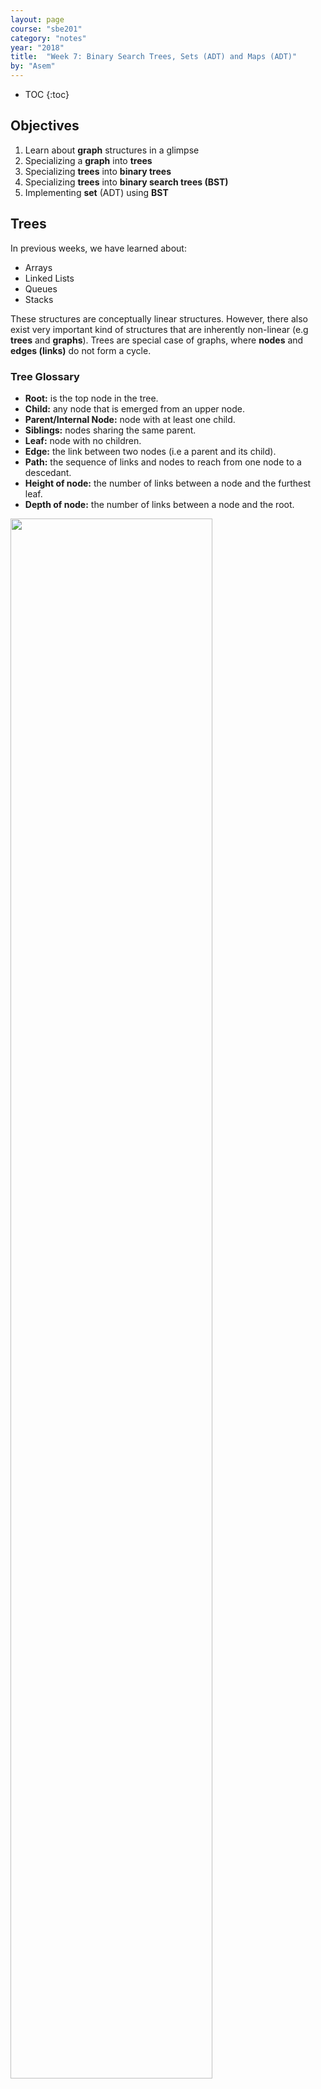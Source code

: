 ```yaml
---
layout: page
course: "sbe201"
category: "notes"
year: "2018"
title:  "Week 7: Binary Search Trees, Sets (ADT) and Maps (ADT)"
by: "Asem"
---
```


* TOC
{:toc}

## Objectives

1. Learn about **graph** structures in a glimpse
1. Specializing a **graph** into **trees**
1. Specializing **trees** into **binary trees**
1. Specializing **trees** into **binary search trees (BST)**
1. Implementing **set** (ADT) using **BST**

## Trees

In previous weeks, we have learned about:

* Arrays
* Linked Lists
* Queues
* Stacks

These structures are conceptually linear structures. However, there also exist very important kind of structures that are inherently non-linear (e.g **trees** and **graphs**). Trees are special case of graphs, where **nodes** and **edges (links)** do not form a cycle.

### Tree Glossary

* **Root:** is the top node in the tree.
* **Child:** any node that is emerged from an upper node.
* **Parent/Internal Node:** node with at least one child.
* **Siblings:** nodes sharing the same parent.
* **Leaf:** node with no children.
* **Edge:** the link between two nodes (i.e a parent and its child).
* **Path:** the sequence of links and nodes to reach from one node to a descedant.
* **Height of node:** the number of links between a node and the furthest leaf.
* **Depth of node:** the number of links between a node and the root.

<img src="/gallery/trees/tree.svg" style="width:80%;">

### Synonyms

* Node = Vertex = Point
* Edge = Link = Arc

### Violating Tree Structure

> wikipedia

The following structures **are not trees**:

| Graphs that are not trees | Why? |
|--------------|----------------|
| <img src="/gallery/trees/Directed_graph,_cyclic.svg" style="width:80%;"> |cycle B→C→E→D→B. <br> B has more than one parent (inbound edge). |
| <img src="/gallery/trees/Directed_graph_with_branching_SVG.svg" style="width:50%;"> |undirected cycle 1-2-4-3. <br> 4 has more than one parent (inbound edge). |
| <img src="/gallery/trees/Directed_graph,_disjoint.svg" style="width:50%;"> | two non-connected parts, A→B and C→D→E. There is more than one root. |

## Binary Search Trees (BST)

**Binary trees** is a special case of trees where each node can have at most 2 children. Also, these children are named: **left child** or **right child**. A very useful specialization of **binary trees** is **binary search tree (BST)** where nodes are conventionally ordered in a certain manner. By convention, the  $$ \text{left children} < \text{parent} < \text{right children} $$, and this rule propagates recursively across the tree.

|  <img src="/gallery/trees/Binary_search_tree.svg"> |
|-------------|
| *A binary search tree (BST)* |

|  <img src="/gallery/trees/graphtreevenn.svg"> |
|-------------|
| *Specialization from graph->tree->BT->BST* |


### Motivation

Efficient search & insertion/deletion in *logarithmic* time $O(\log(n))$

* Arrays:
  * **(+)** efficient search on sorted arrays $O(\log(n))$,
  * **(-)** ineffiecient insertion/deletion $O(n)$.
* Linked lists:
  * **(-)** inefficient search $O(n)$,
  * **(+)** efficient insertion/deletion $O(1)$.

### Intuition

* Tree combines the advantages of arrays and linked lists.
* The nature of **BST** (i.e being ordered) makes it potential for extensive applications. For example, implementing **set (ADT)**.

### Design and Implementation: Using Linked Structures

Tree structure allows us to use recursive routines to implement the basic operations. Think of each node in a tree as a separate standalone tree. Trees can be embedded in arrays or implemented as a linked nodes (i.e using pointers). In this tutorial, we will implement the **BST** using linked nodes. Any node in the tree (including the root) will be represented by the type `BSTNode` that has the following C++ `struct:

```c++
struct BSTNode
{
    int data;
    BSTNode *left;
    BSTNode *right;
};
```

### Operations

#### Is Empty

```c++
bool isEmpty( BSTNode *tree )
{
    return tree == nullptr;
}
```

#### Is Leaf

```c++
bool isLeaf( BSTNode *tree )
{
    return tree->left == nullptr && tree->right == nullptr;
}
```

#### Size

```c++
int size( BSTNode *tree )
{
    if ( !isEmpty( tree ))
        return 1 + size( tree->left ) + size( tree->right );
    else return 0;
}
```

#### Insertion

|  <img src="/gallery/trees/binary-search-tree-insertion-animation.gif"> |
|-------------|
| *Insertion in BST, realize recursion. [Author](https://commons.wikimedia.org/w/index.php?title=User:A.gholamzade&action=edit&redlink=1)* |


```c++
void insert( BSTNode *&tree, int data )
{
    if ( isEmpty( tree ))
        tree = new BSTNode{ data , nullptr , nullptr };

    else
    {
        if ( data < tree->data )
            insert( tree->left, data );

        else insert( tree->right, data );
    }
}
```

#### Search

|  <img src="/gallery/trees/binary-search-tree-sorted-array-animation.gif"> |
|-------------|
| *Search in BST, realize recursion. [Author](https://commons.wikimedia.org/w/index.php?title=User:A.gholamzade&action=edit&redlink=1)* |

```c++
bool find( BSTNode *tree, int data )
{
    if ( isEmpty( tree ))
        return false;
    else
    {
        if ( data == tree->data )
            return true;

        else if ( data < tree->data )
            return find( tree->left , data );

        else return find( tree->right , data );
    }
}
```

#### BST Traversal

| Pre- In- Post-order Traversals |
|--------------------------------|
| <script src="https://www.khanacademy.org/computer-programming/depth-first-traversals-of-binary-trees/934024358/embed.js?editor=no&buttons=yes&author=yes&embed=yes"></script> |
| *Made using: [Khan Academy Computer Science](http://www.khanacademy.org/computer-programming)* |

#### Traversal: In-order

|  <img src="/gallery/trees/InorderTrav.gif"> |
|-------------|
| *In-order Traversal in BST, realize recursion. [Source](http://ceadserv1.nku.edu/longa/classes/mat385_resources/docs/traversal.htm)* |

```c++
void inorder( BSTNode *tree )
{
    if( tree )
    {
        inorder( tree->left );
        std::cout << "[" << tree->data << "]";
        inorder( tree->right );
    }
}
```

#### Traversal: Pre-order

|  <img src="/gallery/trees/PreOrderTrav.gif"> |
|-------------|
| *Pre-order Traversal in BST, realize recursion. [Source](http://ceadserv1.nku.edu/longa/classes/mat385_resources/docs/traversal.htm)* |

```c++
void preorder( BSTNode *tree )
{
    if( tree )
    {
        std::cout << "[" << tree->data << "]";
        preorder( tree->left );
        preorder( tree->right );
    }
}
```

#### Traversal: Post-order

|  <img src="/gallery/trees/PostorderTrav.gif"> |
|-------------|
| *Post-order Traversal in BST, realize recursion. [Source](http://ceadserv1.nku.edu/longa/classes/mat385_resources/docs/traversal.htm)* |

```c++
void postorder( BSTNode *tree )
{
    if( tree )
    {
        postorder( tree->left );
        postorder( tree->right );
        std::cout << "[" << tree->data << "]";
    }
}
```

#### Traversal: Breadth-first

|  <img src="/gallery/trees/bfs.gif"> |
|-------------|
| *Breadth-first Traversal in BST. Created by Stephanie Wong* |

#### Clear the whole tree

```c++
void clear( BSTNode *&tree )
{
    if ( !isEmpty( tree ))
    {
        clear( tree->left );
        clear( tree->right );
        delete tree;
        tree = nullptr;
    }
}
```

#### Removal of element

| Case | Action |Example |
|------|--------|--------|
| **Case I:** Node to be removed **has no children** | Simplest case. Algorithm **sets corresponding link of the parent to NULL and deletes the node** |`remove( tree , -4 )`<br>![bst-del1](/gallery/trees/bst-remove-case-1.png) |
| **Case II:** Node to be removed **has one child** | It this case, node is cut from the tree and algorithm **links single child (with it's subtree) directly to the parent of the removed node** |`remove( tree , 18 )`<br>![bst-del2a](/gallery/trees/bst-remove-case-2-1.png)<br>![bst-del2b](/gallery/trees/bst-remove-case-2-2.png)<br>![bst-del2c](/gallery/trees/bst-remove-case-2-3.png) |
| **Case III:** Node to be removed **has two children** | This is the most complex case. To solve it, <br>**(1)** **find a minimum value in the right subtree;** <br>**(2)** **replace value of the node to be removed with found minimum**. Now, right subtree contains a duplicate! <br>**(3)** **apply remove to the right subtree to remove a duplicate.** | ![bst-del3a](/gallery/trees/bst-remove-case-3-3.png) <br> ![bst-del3b](/gallery/trees/bst-remove-case-3-4.png) <br> ![bst-del3c](/gallery/trees/bst-remove-case-3-5.png) <br> ![bst-del3d](/gallery/trees/bst-remove-case-3-6.png) <br> |
| *Source: [http://www.algolist.net/](http://www.algolist.net/Data_structures/Binary_search_tree/Removal)* |

```c++
void remove( BSTNode *&tree, int data )
{
    if ( isEmpty( tree )) return;

    if ( data == tree->data )
    {
        if ( !isEmpty( tree->left ) && !isEmpty( tree->right ))
        {
            BSTNode *minRight = minNode( tree->right );
            tree->data = minRight->data;
            remove( tree->right, minRight->data );
        } else
        {
            BSTNode *discard = tree;

            if ( isLeaf( tree ))
                tree = nullptr;
            else if ( !isEmpty( tree->left ))
                tree = tree->left;
            else
                tree = tree->right;

            delete discard;
        }

    } else if ( data < tree->data )
        remove( tree->left, data );
    else remove( tree->right, data );
}
```

## Asbtract Data Types Built Upon BST

### Set

We can harness the sorted property of **BST** to make efficient insertions and removals. Also, with a slight modification to the `insert` function, we can make this function only insert unique values, hence our new **set (ADT)** will always contain unique values.

#### Operations

* `isEmpty`: same as **BST**
* `size`: same as **BST**
* `contains`: same as `find` of **BST**
* `remove`: same as **BST**
* `insert`: slight modification of `bst::insert`, such that insertion is done when the element isn't a duplicate of existing element, possible implementation:
  1. use `contains` to check if element doesn't already exist,
  1. then, if the condition holds, use `bst::insert`, otherwise, do nothing.
* `union`: given two sets $S_1$ and $S_2$ make a new data structure $S_3 = S_1  \cup S_2$, possible implementation:
  1. make an empty set `S3`,
  1. iterate over elements of `S1` inserting each element to `S3`, and similarly for `S2`.
* `intersect`: given two sets $S_1$ and $S_2$ make a new data structure $S_3 = S_1  \cap S_2$, possible implementation:
  1. make an empty set `S3`,
  1. iterate over elements of `S1` inserting each element that also exists in `S2` into `S3`.
* `equals`: given two sets $S_1$ and $S_2$, check the equality of the two sets, possible implementation:
  1. first, check that $S_1$ and $S_2$ sizes are equal,
  1. then, iterating **in-order** in parallel in both $S_1$ and $S_2$ to validate the equality of traversed elements.

### Map

Synonyms: Associative containers, dictionary, symbol table.

A **map** is a collection of searchable key-value pairs, where each key has a value.

**Example 1**, we can have a **map** representing count of words in a page or textbook, so the **key** here is the *word*, while the **value** is the count of this word.

**Example 2**, for the function that counts characters in **DNA**:

```c++
int countCharacter( std::string dna, char query )
    {
        int count = 0;
        for ( int i = 0; i < dna.size(); ++i)
        {
            if ( query == dna[i] )
                ++count;
        }
        return count;
}
int main( int argc, char **argv )
{
    if( argc == 2 )
    {
        std::string dna = getDNA( argv[1] );

        int countA = countCharacter( dna , 'A');
        int countC = countCharacter( dna , 'C');
        int countG = countCharacter( dna , 'G');
        int countT = countCharacter( dna , 'T');

        std::cout << "A:" << countA << std::endl
                  << "C:" << countC << std::endl
                  << "G:" << countG << std::endl
                  << "T:" << countT << std::endl;
    }

    return 0;
}
```

This function was called four times (i.e to count **A**, **C**, **G**, and **T**). However, by using **map** data structure we can run this function to count all characters in a single run!

```c++
int main( int argc, char **argv )
{
    if( argc == 2 )
    {
        std::string dna = getDNA( argv[1] );

        char_map::CharMap dnaCounter = char_map::create();

        for( int i = 0 ; i < dna.size() ; ++i )
            map::value( dnaCounter , dna[i] )++;

        char_map::printAll( dnaCounter );
    }

    return 0;
}
```

#### Implementing a Dictionary (i.e Map) Using BST

Map implementation using **BST** would be as easy as implementing a **set** using the concrete routines of **BST**.

1. `create`: returns empty dictionary.
1. `isEmpty`: checks if dictionary is empty.
1. `size`: returns the size of the dictionary.
1. `insert`: inserts new key to the dictionary.
1. `remove`: remove an element by its key.
1. `at`: returns a reference to the value associated with a given dictionary. Crashes if the key is not found.
1. `value`: returns a reference to the value associated with a given key. If key not found, then insert a new key with the given key then returns a reference to the newly created value.
1. `contains`: checks if a key exists in the dictionary.

```c++
struct MapNode
{
    std::string key;
    int value;
    MapNode *left;
    MapNode *right;
};
```

